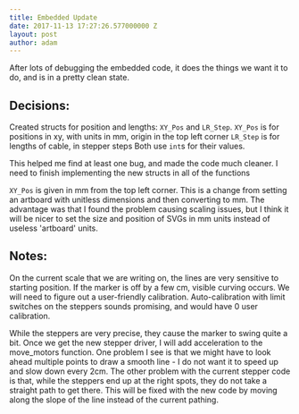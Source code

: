 ```yaml
---
title: Embedded Update
date: 2017-11-13 17:27:26.577000000 Z
layout: post
author: adam
---
```


After lots of debugging the embedded code, it does the things we want it to do, and is in a pretty clean state.

## Decisions:
Created structs for position and lengths: `XY_Pos` and `LR_Step`.
`XY_Pos` is for positions in xy, with units in mm, origin in the top left corner
`LR_Step` is for lengths of cable, in stepper steps
Both use `int`s for their values.

This helped me find at least one bug, and made the code much cleaner. I need to finish implementing the new structs in all of the functions

`XY_Pos` is given in mm from the top left corner. This is a change from setting an artboard with unitless dimensions and then converting to mm. The advantage was that I found the problem causing scaling issues, but I think it will be nicer to set the size and position of SVGs in mm units instead of useless 'artboard' units.


## Notes:
On the current scale that we are writing on, the lines are very sensitive to starting position. If the marker is off by a few cm, visible curving occurs. We will need to figure out a user-friendly calibration. Auto-calibration with limit switches on the steppers sounds promising, and would have 0 user calibration.

While the steppers are very precise, they cause the marker to swing quite a bit. Once we get the new stepper driver, I will add acceleration to the move_motors function. One problem I see is that we might have to look ahead multiple points to draw a smooth line - I do not want it to speed up and slow down every 2cm.
The other problem with the current stepper code is that, while the steppers end up at the right spots, they do not take a straight path to get there. This will be fixed with the new code by moving along the slope of the line instead of the current pathing.
